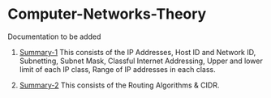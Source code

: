 # Computer-Networks-Theory
Documentation to be added

1. [Summary-1](https://github.com/rishitsaiya/Computer-Networks-Theory/tree/master/Summary-1)
This consists of the IP Addresses, Host ID and Network ID, Subnetting, Subnet Mask, Classful Internet Addressing, Upper and lower limit of each IP class, Range of IP addresses in each class.

1. [Summary-2](https://github.com/rishitsaiya/Computer-Networks-Theory/tree/master/Summary-2)
This consists of the Routing Algorithms & CIDR.
